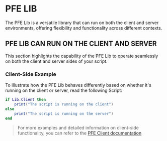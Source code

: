 # PFE LIB

The PFE Lib is a versatile library that can run on both the client and server environments, offering flexibility and functionality across different contexts.

## PFE LIB CAN RUN ON THE CLIENT AND SERVER

This section highlights the capability of the PFE Lib to operate seamlessly on both the client and server sides of your script.

### Client-Side Example

To illustrate how the PFE Lib behaves differently based on whether it's running on the client or server, read the following Script:

```lua
if Lib.Client then
    print("The script is running on the client")
else
    print("The script is running on the server")
end
```

> For more examples and detailed information on client-side functionality, you can refer to the [PFE Client documentation](Pfe/Client.md)